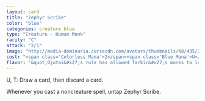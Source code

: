 ```yaml
---
layout: card
title: "Zephyr Scribe"
color: "blue"
categories: creature blue
type: "Creature - Human Monk"
rarity: "C"
attack: "2/1"
image: "http://media-dominaria.cursecdn.com/avatars/thumbnails/68/435/200/283/635618501041211290.png"
cost: "<span class='Colorless Mana'>2</span><span class='Blue Mana'>U</span>"
flavor: "&quot;Ojutai&#x27;s rule has allowed Tarkir&#x27;s monks to learn from the truly enlightened.&quot;"
---
```


<span class="Blue Mana">U</span>, <span class="tip mana-icon mana-t" title="Tap">T</span>: Draw a card, then discard a card.

Whenever you cast a noncreature spell, untap Zephyr Scribe.
